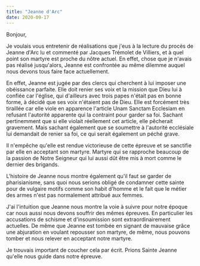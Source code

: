 ```yaml
---
title: "Jeanne d'Arc"
date: 2020-09-17
---
```

Bonjour,

Je voulais vous entretenir de réalisations que j'eus à la lecture du procès de Jeanne d'Arc lu et commenté par Jacques Trémolet de Villiers, et à quel point son martyre est proche du nôtre actuel. En effet, chose que je n'avais pas réalisé jusqu'alors, Jeanne est confrontée au même dilemme auquel nous devons tous faire face actuellement.

En effet, Jeanne est jugée par des clercs qui cherchent à lui imposer une obéissance parfaite. Elle doit renier ses voix et la mission que Dieu lui à confiée car l'église, qui d'ailleurs avec trois papes n'était pas en bonne forme, à décidé que ses voix n'étaient pas de Dieu. Elle est forcément très tiraillée car elle viole en apparence l'article Unam Sanctam Ecclesiam en refusant l'autorité apparente qui la contraint pour garder sa foi. Sachant pertinemment que si elle violait réellement cet article, elle pêcherait gravement. Mais sachant également que se soumettre à l'autorité ecclésiale lui demandait de renier sa foi, ce qui serait également un péché grave.

Il n'empêche qu'elle est rendue victorieuse de cette épreuve et se sanctifie par elle en acceptant son martyre. Martyre qui se rapproche beaucoup de la passion de Notre Seigneur qui lui aussi dût être mis à mort comme le dernier des brigands.

L'histoire de Jeanne nous montre également qu'il faut se garder de pharisianisme, sans quoi nous serions obligé de condamner cette sainte pour de vulgaire motifs comme son habit d'homme et le fait que le métier des armes n'est pas normalement attribué aux femmes.

J'ai l'intuition que Jeanne nous montre la voie à suivre pour notre époque car nous aussi nous devons souffrir des mêmes épreuves. En particulier les accusations de schisme et d'insoumission sont extraordinairement actuelles. De même que Jeanne est tombée en signant de mauvaise grâce une abjuration en voulant repousser son martyre, de même, nous pouvons tomber et nous relever en acceptant notre martyre.

Je trouvais important de coucher cela par écrit. Prions Sainte Jeanne qu'elle nous guide dans notre épreuve.
